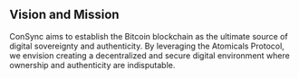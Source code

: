 ## Vision and Mission

ConSync aims to establish the Bitcoin blockchain as the ultimate source of digital sovereignty and authenticity. By leveraging the Atomicals Protocol, we envision creating a decentralized and secure digital environment where ownership and authenticity are indisputable.